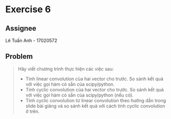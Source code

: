 # Exercise 6

## Assignee

Lê Tuấn Anh - 17020572

## Problem

> Hãy viết chương trình thực hiện các việc sau:
>
> - Tính linear convolution của hai vector cho trước. So sánh kết quả với việc gọi hàm có sẵn của scipy/python.
> - Tính cyclic convolution của hai vector cho trước. So sánh kết quả với việc gọi hàm có sẵn của scipy/python (nếu có).
> - Tính cyclic convolution từ linear convolution theo hướng dẫn trong slide bài giảng và so sánh kết quả với cách tính cyclic convolution ở trên.

